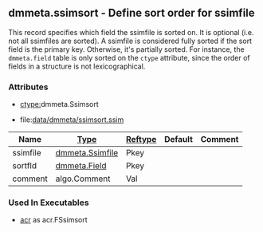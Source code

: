 ## dmmeta.ssimsort - Define sort order for ssimfile
<a href="#dmmeta-ssimsort"></a>

This record specifies which field the ssimfile is sorted on.
It is optional (i.e. not all ssimfiles are sorted).
A ssimfile is considered fully sorted if the sort field is the primary key.
Otherwise, it's partially sorted. For instance, the `dmmeta.field`
table is only sorted on the `ctype` attribute, since the order of fields
in a structure is not lexicographical.

### Attributes
<a href="#attributes"></a>
* [ctype:](/txt/ssimdb/dmmeta/ctype.md)dmmeta.Ssimsort

* file:[data/dmmeta/ssimsort.ssim](/data/dmmeta/ssimsort.ssim)

|Name|[Type](/txt/ssimdb/dmmeta/ctype.md)|[Reftype](/txt/ssimdb/dmmeta/reftype.md)|Default|Comment|
|---|---|---|---|---|
|ssimfile|[dmmeta.Ssimfile](/txt/ssimdb/dmmeta/ssimfile.md)|Pkey|
|sortfld|[dmmeta.Field](/txt/ssimdb/dmmeta/field.md)|Pkey|
|comment|algo.Comment|Val|

### Used In Executables
<a href="#used-in-executables"></a>
* [acr](/txt/exe/acr/README.md) as acr.FSsimsort


